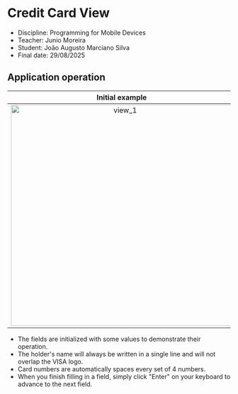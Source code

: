 # Credit Card View
- Discipline: Programming for Mobile Devices
- Teacher: Junio Moreira
- Student: João Augusto Marciano Silva
- Final date: 29/08/2025

## Application operation

| Initial example | Editable fields |
|:---:|:---:|
| <img height="500" alt="view_1" src="https://github.com/user-attachments/assets/14bdee8e-e7cd-4889-b4eb-56ca2ea13d95" /> | <img height="500" alt="view_2" src="https://github.com/user-attachments/assets/5af6f130-e499-461a-87f8-44c4e0330ded" /> |

- The fields are initialized with some values ​​to demonstrate their operation.
- The holder's name will always be written in a single line and will not overlap the VISA logo.
- Card numbers are automatically spaces every set of 4 numbers.
- When you finish filling in a field, simply click "Enter" on your keyboard to advance to the next field.
